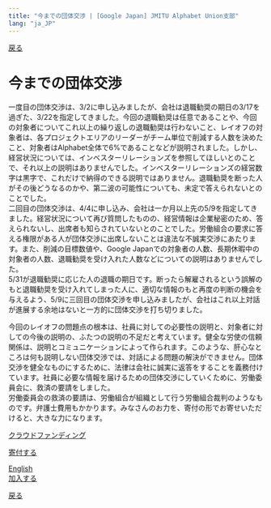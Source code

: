```yaml
---
title: "今までの団体交渉 | [Google Japan] JMITU Alphabet Union支部"
lang: "ja_JP"
---
```


[戻る](index.md#組合との交渉に応じない違法性)  


# 今までの団体交渉
一度目の団体交渉は、3/2に申し込みましたが、会社は退職勧奨の期日の3/17を過ぎた、3/22を指定してきました。今回の退職勧奨は任意であることや、今回の対象者についてこれ以上の繰り返しの退職勧奨は行わないこと、レイオフの対象者は、各プロジェクトエリアのリーダーがチーム単位で削減する人数を決めたこと、対象者はAlphabet全体で6%であることなどが説明されました。しかし、経営状況については、インベスターリレーションズを参照してほしいとのことで、それ以上の説明はありませんでした。インベスターリレーションズの経営数字は黒字で、これだけで納得のできる説明ではありません。退職勧奨を断った人がその後どうなるのかや、第二波の可能性についても、未定で答えられないとのことでした。  
二回目の団体交渉は、4/4に申し込み、会社は一か月以上先の5/9を指定してきました。経営状況について再び質問したものの、経営情報は企業秘密のため、答えられないし、出席者も知らされていないとのことでした。労働組合の要求に答える権限がある人が団体交渉に出席しないことは違法な不誠実交渉にあたります。また、削減の目標数値や、Google Japanでの対象者の人数、長期休暇中の対象者の人数、退職勧奨を受け入れた人数などについての説明はありませんでした。  
5/31が退職勧奨に応じた人の退職の期日です。断ったら解雇されるという誤解のもと退職勧奨を受け入れてしまった人に、適切な情報のもと再度の判断の機会を与えるよう、5/9に三回目の団体交渉を申し込みましたが、会社はこれ以上対話が進展する余地はないと一方的に団体交渉を打ち切りました。  

今回のレイオフの問題点の根本は、社員に対しての必要性の説明と、対象者に対しての今後の説明の、ふたつの説明の不足だと考えています。健全な労使の信頼関係は、説明とコミュニケーションによって作られます。このような、肝心なところは何も説明しない団体交渉では、対話による問題の解決ができません。団体交渉を健全なものにするために、法律は会社に誠実に返答をすることを義務付けています。社員に必要な情報を届けるための団体交渉にしていくために、労働委員会に、救済の要請をしました。  
労働委員会の救済の要請は、労働組合が組織として行う労働組合裁判のようなものです。弁護士費用もかかります。みなさんのお力を、寄付の形でお寄せいただけると、大きな力になります。  

[クラウドファンディング](https://igg.me/at/google-japan-layoff)  

[寄付する](index.md#寄付先)  

[English](collective_barganing_history_en.md)  
[加入する](index.md#加入の呼びかけ)  

[戻る](index.md#組合との交渉に応じない違法性)  